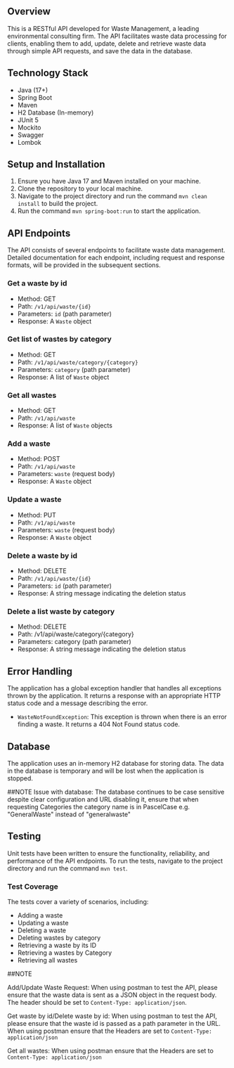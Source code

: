 ## Overview

This is a RESTful API developed for Waste Management, a leading environmental consulting firm. The API facilitates waste
data processing for clients, enabling them to add, update, delete and retrieve waste data through simple API requests,
and save the data in the database.

## Technology Stack

- Java (17+)
- Spring Boot
- Maven
- H2 Database (In-memory)
- JUnit 5
- Mockito
- Swagger
- Lombok

## Setup and Installation

1. Ensure you have Java 17 and Maven installed on your machine.
2. Clone the repository to your local machine.
3. Navigate to the project directory and run the command `mvn clean install` to build the project.
4. Run the command `mvn spring-boot:run` to start the application.

## API Endpoints

The API consists of several endpoints to facilitate waste data management. Detailed documentation for each endpoint,
including request and response formats, will be provided in the subsequent sections.

### Get a waste by id

- Method: GET
- Path: `/v1/api/waste/{id}`
- Parameters: `id` (path parameter)
- Response: A `Waste` object

### Get list of wastes by category

- Method: GET
- Path: `/v1/api/waste/category/{category}`
- Parameters: `category` (path parameter)
- Response: A list of `Waste` object

### Get all wastes

- Method: GET
- Path: `/v1/api/waste`
- Response: A list of `Waste` objects

### Add a waste

- Method: POST
- Path: `/v1/api/waste`
- Parameters: `waste` (request body)
- Response: A `Waste` object

### Update a waste

- Method: PUT
- Path: `/v1/api/waste`
- Parameters: `waste` (request body)
- Response: A `Waste` object

### Delete a waste by id

- Method: DELETE
- Path: `/v1/api/waste/{id}`
- Parameters: `id` (path parameter)
- Response: A string message indicating the deletion status

### Delete a list waste by category

- Method: DELETE
- Path: /v1/api/waste/category/{category}
- Parameters: category (path parameter)
- Response: A string message indicating the deletion status

## Error Handling

The application has a global exception handler that handles all exceptions thrown by the application. It returns a
response with an appropriate HTTP status code and a message describing the error.

- `WasteNotFoundException`: This exception is thrown when there is an error finding a waste. It returns a 404 Not Found
  status code.

## Database

The application uses an in-memory H2 database for storing data. The data in the database is temporary and will be lost
when the application is stopped.

  ##NOTE
  Issue with database: The database continues to be case sensitive despite clear configuration and URL disabling it, ensure that when requesting Categories the category name is in PascelCase e.g. "GeneralWaste" instead of "generalwaste"

## Testing

Unit tests have been written to ensure the functionality, reliability, and performance of the API endpoints. To run the
tests, navigate to the project directory and run the command `mvn test`.

### Test Coverage

The tests cover a variety of scenarios, including:

- Adding a waste
- Updating a waste
- Deleting a waste
- Deleting wastes by category
- Retrieving a waste by its ID
- Retrieving a wastes by Category
- Retrieving all wastes

##NOTE

Add/Update Waste Request:
When using postman to test the API, please ensure that the waste data is sent as a JSON object in the request body. The
header should be set to `Content-Type: application/json`.

Get waste by id/Delete waste by id:
When using postman to test the API, please ensure that the waste id is passed as a path parameter in the URL. When using
postman ensure that the Headers are set to `Content-Type: application/json`

Get all wastes:
When using postman ensure that the Headers are set to `Content-Type: application/json`
